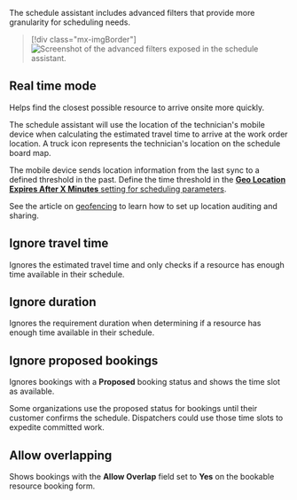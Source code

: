The schedule assistant includes advanced filters that provide more granularity for scheduling needs.

> [!div class="mx-imgBorder"]
> ![Screenshot of the advanced filters exposed in the schedule assistant.](../../field-service/media/scheduling-schedule-assistant-advanced-filters.png)

## Real time mode

Helps find the closest possible resource to arrive onsite more quickly.

The schedule assistant will use the location of the technician's mobile device when calculating the estimated travel time to arrive at the work order location. A truck icon represents the technician's location on the schedule board map.

The mobile device sends location information from the last sync to a defined threshold in the past. Define the time threshold in the [**Geo Location Expires After X Minutes** setting for scheduling parameters](../../field-service/scheduling-parameters-settings.md#geo-data).

See the article on [geofencing](../../field-service/mobile/configure-geofencing.md) to learn how to set up location auditing and sharing.

## Ignore travel time

Ignores the estimated travel time and only checks if a resource has enough time available in their schedule.

## Ignore duration

Ignores the requirement duration when determining if a resource has enough time available in their schedule.

## Ignore proposed bookings

Ignores bookings with a **Proposed** booking status and shows the time slot as available.

Some organizations use the proposed status for bookings until their customer confirms the schedule. Dispatchers could use those time slots to expedite committed work.

## Allow overlapping

Shows bookings with the **Allow Overlap** field set to **Yes** on the bookable resource booking form.

